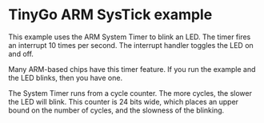 # TinyGo ARM SysTick example

This example uses the ARM System Timer to blink an LED.  The timer fires
an interrupt 10 times per second.  The interrupt handler toggles the LED on
and off.

Many ARM-based chips have this timer feature.  If you run the example and the
LED blinks, then you have one.

The System Timer runs from a cycle counter.  The more cycles, the slower the
LED will blink.  This counter is 24 bits wide, which places an upper bound on
the number of cycles, and the slowness of the blinking.
